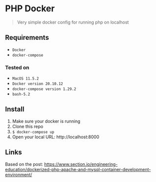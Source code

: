 # PHP Docker 

> Very simple docker config for running php on localhost

## Requirements

* `Docker`
* `docker-compose`

### Tested on

* `MacOS 11.5.2`
* `Docker version 20.10.12`
* `docker-compose version 1.29.2`
* `bash-5.2`

## Install

1. Make sure your docker is running
2. Clone this repo
3. `$ docker-compose up`
4. Open your local URL: http://localhost:8000

## Links

Based on the post: https://www.section.io/engineering-education/dockerized-php-apache-and-mysql-container-development-environment/
